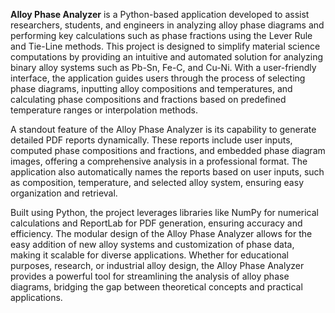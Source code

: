 **Alloy Phase Analyzer** is a Python-based application developed to assist researchers, students, and engineers in analyzing alloy phase diagrams and performing key calculations such as phase fractions using the Lever Rule and Tie-Line methods. This project is designed to simplify material science computations by providing an intuitive and automated solution for analyzing binary alloy systems such as Pb-Sn, Fe-C, and Cu-Ni. With a user-friendly interface, the application guides users through the process of selecting phase diagrams, inputting alloy compositions and temperatures, and calculating phase compositions and fractions based on predefined temperature ranges or interpolation methods.  

A standout feature of the Alloy Phase Analyzer is its capability to generate detailed PDF reports dynamically. These reports include user inputs, computed phase compositions and fractions, and embedded phase diagram images, offering a comprehensive analysis in a professional format. The application also automatically names the reports based on user inputs, such as composition, temperature, and selected alloy system, ensuring easy organization and retrieval.  

Built using Python, the project leverages libraries like NumPy for numerical calculations and ReportLab for PDF generation, ensuring accuracy and efficiency. The modular design of the Alloy Phase Analyzer allows for the easy addition of new alloy systems and customization of phase data, making it scalable for diverse applications. Whether for educational purposes, research, or industrial alloy design, the Alloy Phase Analyzer provides a powerful tool for streamlining the analysis of alloy phase diagrams, bridging the gap between theoretical concepts and practical applications.
